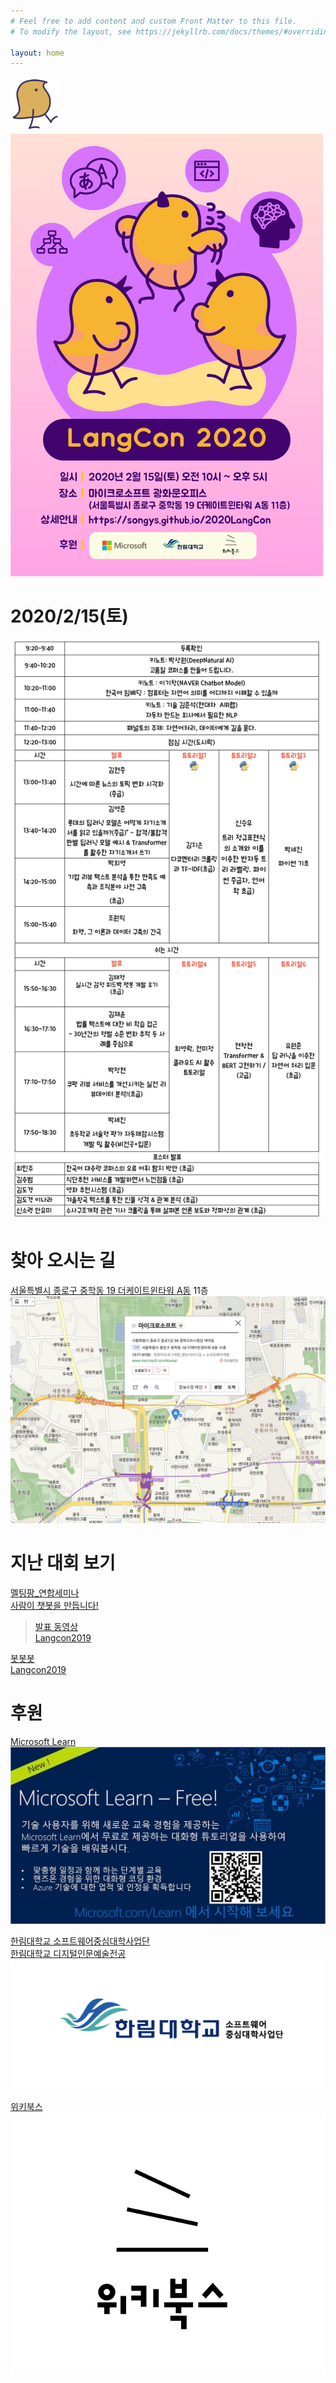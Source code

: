 ```yaml
---
# Feel free to add content and custom Front Matter to this file.
# To modify the layout, see https://jekyllrb.com/docs/themes/#overriding-theme-defaults

layout: home
---
```


                  

<img src="./pic/s.png" width="80"><BR>
<img src="./pic/poster.png" width="500"><BR>


      

#  2020/2/15(토)                             
                       
![table](./pic/schdule.png)                            

# 찾아 오시는 길           
[서울특별시 종로구 중학동 19 더케이트윈타워 A동](http://naver.me/IMlGLw7y) 11층                            
![지도](./pic/msmap.png)

# 지난 대회 보기          
[멜팅팡_연합세미나](https://www.onoffmix.com/event/110570)                   
[사람이 챗봇을 만듭니다!](https://www.onoffmix.com/event/124842)            
 >[발표 동영상](https://www.youtube.com/playlist?list=PLqkITFr6P-oRQu0OJCIqHuff-ubbCkWlL)  
 [Langcon2019](https://songys.github.io/2019LangCon/)                 

[봇봇봇](https://www.onoffmix.com/event/89407)          
[Langcon2019](https://songys.github.io/2019LangCon/)



# 후원                       

[Microsoft Learn](https://docs.microsoft.com/ko-kr/learn)            
![마이크로소프트](./pic/mslearn.jpeg)

[한림대학교 소프트웨어중심대학사업단](http://hlsw.hallym.ac.kr)                              
[한림대학교 디지털인문예술전공](https://sites.google.com/view/dah-hallym)            
![한림대학교](./pic/soft.png) 
                         
                
[위키북스](http://wikibook.co.kr/)                             
![위키북스](./pic/wiki.png)                         
                                        


